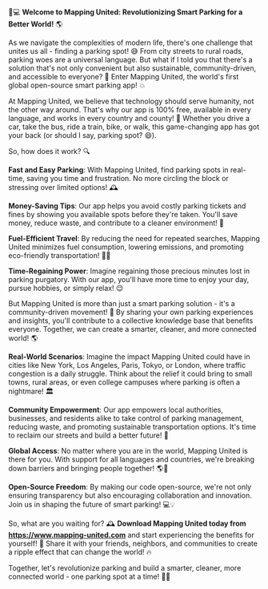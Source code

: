 🚗💻 **Welcome to Mapping United: Revolutionizing Smart Parking for a Better World!** 🌎

As we navigate the complexities of modern life, there's one challenge that unites us all - finding a parking spot! 😅 From city streets to rural roads, parking woes are a universal language. But what if I told you that there's a solution that's not only convenient but also sustainable, community-driven, and accessible to everyone? 🌟 Enter Mapping United, the world's first global open-source smart parking app! 💥

At Mapping United, we believe that technology should serve humanity, not the other way around. That's why our app is 100% free, available in every language, and works in every country and county! 🎉 Whether you drive a car, take the bus, ride a train, bike, or walk, this game-changing app has got your back (or should I say, parking spot? 😄).

So, how does it work? 🔍

**Fast and Easy Parking**: With Mapping United, find parking spots in real-time, saving you time and frustration. No more circling the block or stressing over limited options! 🕰️

**Money-Saving Tips**: Our app helps you avoid costly parking tickets and fines by showing you available spots before they're taken. You'll save money, reduce waste, and contribute to a cleaner environment! 💸

**Fuel-Efficient Travel**: By reducing the need for repeated searches, Mapping United minimizes fuel consumption, lowering emissions, and promoting eco-friendly transportation! 🚗💨

**Time-Regaining Power**: Imagine regaining those precious minutes lost in parking purgatory. With our app, you'll have more time to enjoy your day, pursue hobbies, or simply relax! 😌

But Mapping United is more than just a smart parking solution - it's a community-driven movement! 🌟 By sharing your own parking experiences and insights, you'll contribute to a collective knowledge base that benefits everyone. Together, we can create a smarter, cleaner, and more connected world! 🌎

**Real-World Scenarios**: Imagine the impact Mapping United could have in cities like New York, Los Angeles, Paris, Tokyo, or London, where traffic congestion is a daily struggle. Think about the relief it could bring to small towns, rural areas, or even college campuses where parking is often a nightmare! 🏛️

**Community Empowerment**: Our app empowers local authorities, businesses, and residents alike to take control of parking management, reducing waste, and promoting sustainable transportation options. It's time to reclaim our streets and build a better future! 💪

**Global Access**: No matter where you are in the world, Mapping United is there for you. With support for all languages and countries, we're breaking down barriers and bringing people together! 🌎👥

**Open-Source Freedom**: By making our code open-source, we're not only ensuring transparency but also encouraging collaboration and innovation. Join us in shaping the future of smart parking! 💻💡

So, what are you waiting for? 🕰️ **Download Mapping United today from https://www.mapping-united.com** and start experiencing the benefits for yourself! 📲 Share it with your friends, neighbors, and communities to create a ripple effect that can change the world! 🔥

Together, let's revolutionize parking and build a smarter, cleaner, more connected world - one parking spot at a time! 🚗💕